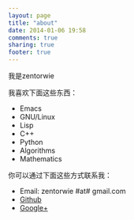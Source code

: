 ```yaml
---
layout: page
title: "about"
date: 2014-01-06 19:58
comments: true
sharing: true
footer: true
---
```


我是zentorwie

我喜欢下面这些东西：

+   Emacs
+   GNU/Linux
+   Lisp 
+   C++
+   Python
+   Algorithms
+   Mathematics

你可以通过下面这些方式联系我：

*   Email: zentorwie #at# gmail.com
*   [Github](https://github.com/zentorwie)
*   [Google+](https://plus.google.com/110290812483557318181/posts)
 
